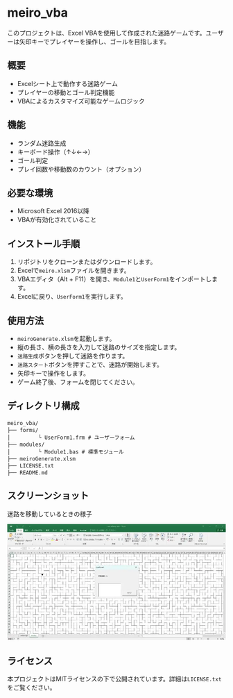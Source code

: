 # meiro_vba

このプロジェクトは、Excel VBAを使用して作成された迷路ゲームです。ユーザーは矢印キーでプレイヤーを操作し、ゴールを目指します。

## 概要

- Excelシート上で動作する迷路ゲーム
- プレイヤーの移動とゴール判定機能
- VBAによるカスタマイズ可能なゲームロジック

## 機能

- ランダム迷路生成
- キーボード操作（↑↓←→）
- ゴール判定
- プレイ回数や移動数のカウント（オプション）

## 必要な環境

- Microsoft Excel 2016以降
- VBAが有効化されていること

## インストール手順

1. リポジトリをクローンまたはダウンロードします。
2. Excelで`meiro.xlsm`ファイルを開きます。
3. VBAエディタ（Alt + F11）を開き、`Module1`と`UserForm1`をインポートします。
4. Excelに戻り、`UserForm1`を実行します。

## 使用方法

- `meiroGenerate.xlsm`を起動します。
- 縦の長さ、横の長さを入力して迷路のサイズを指定します。
- `迷路生成`ボタンを押して迷路を作ります。
- `迷路スタート`ボタンを押すことで、迷路が開始します。
- 矢印キーで操作をします。
- ゲーム終了後、フォームを閉じてください。

## ディレクトリ構成

```
meiro_vba/
├── forms/
│         └ UserForm1.frm # ユーザーフォーム
├── modules/
│         └ Module1.bas # 標準モジュール
├── meiroGenerate.xlsm 
├── LICENSE.txt
├── README.md
```

## スクリーンショット

迷路を移動しているときの様子

![迷路の様子](./images/meiro_screenshot.webp)

## ライセンス

本プロジェクトはMITライセンスの下で公開されています。詳細は`LICENSE.txt`をご覧ください。